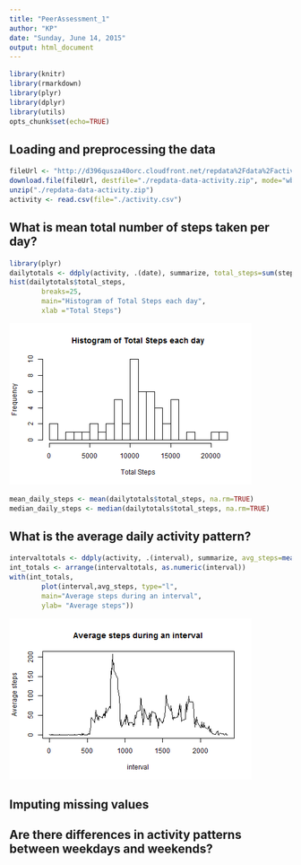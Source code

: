 ```yaml
---
title: "PeerAssessment_1"
author: "KP"
date: "Sunday, June 14, 2015"
output: html_document
---
```



```r
library(knitr)
library(rmarkdown)
library(plyr)
library(dplyr)
library(utils)
opts_chunk$set(echo=TRUE)
```

## Loading and preprocessing the data

```r
fileUrl <- "http://d396qusza40orc.cloudfront.net/repdata%2Fdata%2Factivity.zip"
download.file(fileUrl, destfile="./repdata-data-activity.zip", mode="wb")
unzip("./repdata-data-activity.zip")
activity <- read.csv(file="./activity.csv")
```

## What is mean total number of steps taken per day?

```r
library(plyr)
dailytotals <- ddply(activity, .(date), summarize, total_steps=sum(steps))
hist(dailytotals$total_steps, 
        breaks=25, 
        main="Histogram of Total Steps each day",
        xlab ="Total Steps")
```

![plot of chunk stats+hist](figure/stats+hist-1.png) 

```r
mean_daily_steps <- mean(dailytotals$total_steps, na.rm=TRUE)
median_daily_steps <- median(dailytotals$total_steps, na.rm=TRUE)
```

## What is the average daily activity pattern?

```r
intervaltotals <- ddply(activity, .(interval), summarize, avg_steps=mean(steps, na.rm=TRUE))
int_totals <- arrange(intervaltotals, as.numeric(interval))
with(int_totals, 
        plot(interval,avg_steps, type="l",
        main="Average steps during an interval",
        ylab= "Average steps"))
```

![plot of chunk timeseries](figure/timeseries-1.png) 

## Imputing missing values



## Are there differences in activity patterns between weekdays and weekends?


